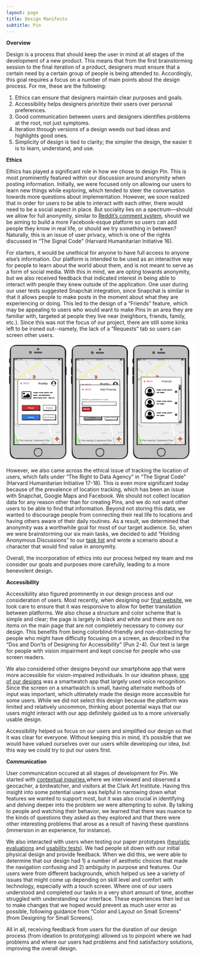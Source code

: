 ```yaml
---
layout: page
title: Design Manifesto
subtitle: Pin
---
```


**Overview**

Design is a process that should keep the user in mind at all stages of the development of a new product. This means that from the first brainstorming session to the final iteration of a product, designers must ensure that a certain need by a certain group of people is being attended to. Accordingly, this goal requires a focus on a number of main points about the design process. For me, these are the following:

  1. Ethics can ensure that designers maintain clear purposes and goals.
  2. Accessibility helps designers prioritize their users over personal preferences.
  3. Good communication between users and designers identifies problems at the root, not just symptoms.
  4. Iteration through versions of a design weeds out bad ideas and highlights good ones.
  5. Simplicity of design is tied to clarity; the simpler the design, the easier it is to learn, understand, and use.

**Ethics**

Ethics has played a significant role in how we chose to design Pin. This is most prominently featured within our discussion around anonymity when posting information. Initially, we were focused only on allowing our users to learn new things while exploring, which tended to steer the conversation towards more questions about implementation. However, we soon realized that in order for users to be able to interact with each other, there would need to be a social aspect in place. But sociality lies on a spectrum—should we allow for full anonymity, similar to [Reddit’s comment system](https://www.linkedin.com/pulse/anonymity-reddit-may-holding-social-network-back-its-thinks-caroline ), should we be aiming to build a more Facebook-esque platform so users can add people they know in real life, or should we try something in between? Naturally, this is an issue of user privacy, which is one of the rights discussed in “The Signal Code” (Harvard Humanitarian Initiative 16).

For starters, it would be unethical for anyone to have full access to anyone else’s information. Our platform is intended to be used as an interactive way for people to learn about the world about them, and is not meant to serve as a form of social media. With this in mind, we are opting towards anonymity, but we also received feedback that indicated interest in being able to interact with people they knew outside of the application. One user during our user tests suggested Snapchat integration, since Snapchat is similar in that it allows people to make posts in the moment about what they are experiencing or doing. This led to the design of a “Friends” feature, which may be appealing to users who would want to make Pins in an area they are familiar with, targeted at people they live near (neighbors, friends, family, etc.). Since this was not the focus of our project, there are still some kinks left to be ironed out--namely, the lack of a “Requests” tab so users can screen other users.

![Profile](./manifesto/profile.png)

However, we also came across the ethical issue of tracking the location of users, which falls under “The Right to Data Agency” in “The Signal Code” (Harvard Humanitarian Initiative 17-18). This is even more significant today because of the prevalence of location tracking, which has been an issue with Snapchat, Google Maps and Facebook. We should not collect location data for any reason other than for creating Pins, and we do not want other users to be able to find that information. Beyond not storing this data, we wanted to discourage people from connecting their real life to locations and having others aware of their daily routines. As a result, we determined that anonymity was a worthwhile goal for most of our target audience. So, when we were brainstorming our six main tasks, we decided to add “Holding Anonymous Discussions” to our [task list](http://www.lester-lee.com/curious-places//2018/03/05/task_review/ ) and wrote a scenario about a character that would find value in anonymity.

Overall, the incorporation of ethics into our process helped my team and me consider our goals and purposes more carefully, leading to a more benevolent design.

**Accessibility**

Accessibility also figured prominently in our design process and our consideration of users. Most recently, when designing our [final website](http://www.lester-lee.com/curious-places/), we took care to ensure that it was responsive to allow for better translation between platforms. We also chose a structure and color scheme that is simple and clear; the page is largely in black and white and there are no items on the main page that are not completely necessary to convey our design. This benefits from being colorblind-friendly and non-distracting for people who might have difficulty focusing on a screen, as described in the “Dos and Don’ts of Designing for Accessibility” (Pun 2-4). Our text is large for people with vision impairment and kept concise for people who use screen readers.

We also considered other designs beyond our smartphone app that were more accessible for vision-impaired individuals. In our ideation phase, [one of our designs](http://www.lester-lee.com/curious-places//2018/03/08/design_checkin/) was a smartwatch app that largely used voice recognition. Since the screen on a smartwatch is small, having alternate methods of input was important, which ultimately made the design more accessible for some users. While we did not select this design because the platform was limited and relatively uncommon, thinking about potential ways that our users might interact with our app definitely guided us to a more universally usable design.

Accessibility helped us focus on our users and simplified our design so that it was clear for everyone. Without keeping this in mind, it’s possible that we would have valued ourselves over our users while developing our idea, but this way we could try to put our users first.

**Communication**

User communication occured at all stages of development for Pin. We started with [contextual inquiries](http://www.lester-lee.com/curious-places//2018/02/26/ci_checkin/),where we interviewed and observed a geocacher, a birdwatcher, and visitors at the Clark Art Institute. Having this insight into some potential users was helpful in narrowing down what features we wanted to support most, but it was also crucial in identifying and delving deeper into the problem we were attempting to solve. By talking to people and watching their behavior, we learned that there was nuance to the kinds of questions they asked as they explored and that there were other interesting problems that arose as a result of having these questions (immersion in an experience, for instance).

We also interacted with users when testing our paper prototypes ([heuristic evaluations](http://www.lester-lee.com/curious-places//2018/04/09/heuristic_eval/) and [usability tests](http://www.lester-lee.com/curious-places//2018/04/16/usability_tests/)). We had people sit down with our initial physical design and provide feedback. When we did this, we were able to determine that our design had 1) a number of aesthetic choices that made the navigation confusing and 2) ambiguity in purpose and features. Our users were from different backgrounds, which helped us see a variety of issues that might come up depending on skill level and comfort with technology, especially with a touch screen. Where one of our users understood and completed our tasks in a very short amount of time, another struggled with understanding our interface. These experiences then led us to make changes that we hoped would prevent as much user error as possible, following guidance from “Color and Layout on Small Screens” (from Designing for Small Screens).

All in all, receiving feedback from users for the duration of our design process (from ideation to prototyping) allowed us to pinpoint where we had problems and where our users had problems and find satisfactory solutions, improving the overall design.

